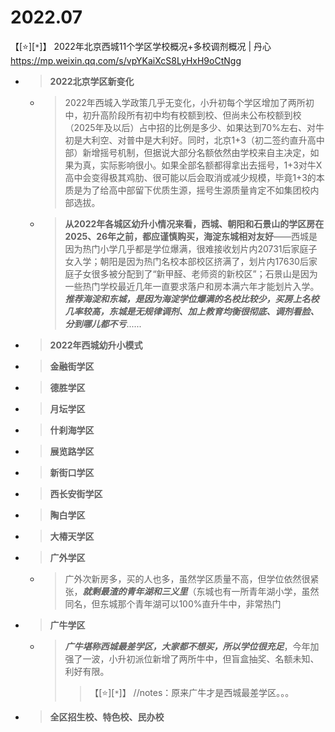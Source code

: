 
# 2022.07

【[:star:][`*`]】 2022年北京西城11个学区学校概况+多校调剂概况 | 丹心 https://mp.weixin.qq.com/s/vpYKaiXcS8LyHxH9oCtNgg
- > **2022北京学区新变化**
  * > 2022年西城入学政策几乎无变化，小升初每个学区增加了两所初中，初升高阶段所有初中均有校额到校、但尚未公布校额到校（2025年及以后）占中招的比例是多少、如果达到70%左右、对牛初是大利空、对普中是大利好。同时，北京1+3（初二签约直升高中部）新增摇号机制，但据说大部分名额依然由学校来自主决定，如果为真，实际影响很小。如果全部名额都得拿出去摇号，1+3对牛X高中会变得极其鸡肋、很可能以后会取消或减少规模，毕竟1+3的本质是为了给高中部留下优质生源，摇号生源质量肯定不如集团校内部选拔。
  * > **从2022年各城区幼升小情况来看，西城、朝阳和石景山的学区房在2025、26年之前，都应谨慎购买，海淀东城相对友好**——西城是因为热门小学几乎都是学位爆满，很难接收划片内20731后家庭子女入学；朝阳是因为热门名校本部校区挤满了，划片内17630后家庭子女很多被分配到了“新甲醛、老师资的新校区”；石景山是因为一些热门学校最近几年一直要求落户和房本满六年才能划片入学。***推荐海淀和东城，是因为海淀学位爆满的名校比较少，买房上名校几率较高，东城是无规律调剂、加上教育均衡很彻底、调剂看脸、分到哪儿都不亏***......
- > **2022年西城幼升小模式**
- > **金融街学区**
- > **德胜学区**
- > **月坛学区**
- > **什刹海学区**
- > **展览路学区**
- > **新街口学区**
- > **西长安街学区**
- > **陶白学区**
- > **大椿天学区**
- > **广外学区**
  * > 广外次新房多，买的人也多，虽然学区质量不高，但学位依然很紧张，***就剩最渣的青年湖和三义里***（东城也有一所青年湖小学，虽然同名，但东城那个青年湖可以100%直升牛中，非常热门
- > **广牛学区**
  * > ***广牛堪称西城最差学区，大家都不想买，所以学位很充足***，今年加强了一波，小升初派位新增了两所牛中，但盲盒抽奖、名额未知、利好有限。
    >> 【[:star:][`*`]】 //notes：原来广牛才是西城最差学区。。。
- > **全区招生校、特色校、民办校**
